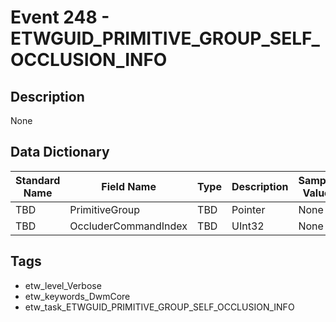 # Event 248 - ETWGUID_PRIMITIVE_GROUP_SELF_OCCLUSION_INFO

## Description
None

## Data Dictionary
|Standard Name|Field Name|Type|Description|Sample Value|
|---|---|---|---|---|
|TBD|PrimitiveGroup|TBD|Pointer|None|None|
|TBD|OccluderCommandIndex|TBD|UInt32|None|None|

## Tags
* etw_level_Verbose
* etw_keywords_DwmCore
* etw_task_ETWGUID_PRIMITIVE_GROUP_SELF_OCCLUSION_INFO